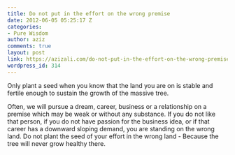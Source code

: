 ```yaml
---
title: Do not put in the effort on the wrong premise
date: 2012-06-05 05:25:17 Z
categories:
- Pure Wisdom
author: aziz
comments: true
layout: post
link: https://azizali.com/do-not-put-in-the-effort-on-the-wrong-premise/
wordpress_id: 314
---
```


Only plant a seed when you know that the land you are on is stable and fertile enough to sustain the growth of the massive tree.

Often, we will pursue a dream, career, business or a relationship on a premise which may be weak or without any substance. If you do not like that person, if you do not have passion for the business idea, or if that career has a downward sloping demand, you are standing on the wrong land. Do not plant the seed of your effort in the wrong land - Because the tree will never grow healthy there.
